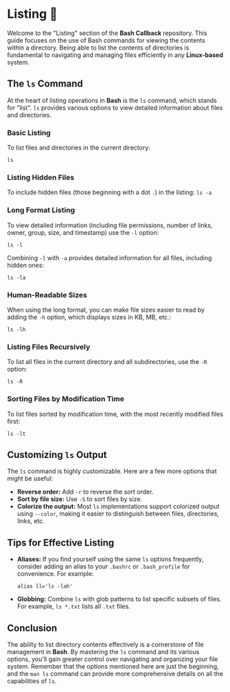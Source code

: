 # Listing 📔

Welcome to the "Listing" section of the **Bash Callback** repository. This guide focuses on the use of Bash commands for viewing the contents within a directory. Being able to list the contents of directories is fundamental to navigating and managing files efficiently in any **Linux-based** system.

## The `ls` Command

At the heart of listing operations in **Bash** is the `ls` command, which stands for "list". `ls` provides various options to view detailed information about files and directories.

### Basic Listing

To list files and directories in the current directory:
```
ls
```

### Listing Hidden Files

To include hidden files (those beginning with a dot `.`) in the listing:
`ls -a`

### Long Format Listing

To view detailed information (including file permissions, number of links, owner, group, size, and timestamp) use the `-l` option:
```
ls -l
```

Combining `-l` with `-a` provides detailed information for all files, including hidden ones:
```
ls -la
```

### Human-Readable Sizes

When using the long format, you can make file sizes easier to read by adding the `-h` option, which displays sizes in KB, MB, etc.:
```
ls -lh
```

### Listing Files Recursively

To list all files in the current directory and all subdirectories, use the `-R` option:
```
ls -R
```

### Sorting Files by Modification Time

To list files sorted by modification time, with the most recently modified files first:
```
ls -lt
```

## Customizing `ls` Output

The `ls` command is highly customizable. Here are a few more options that might be useful:

  - **Reverse order:** Add `-r` to reverse the sort order.
  - **Sort by file size:** Use `-S` to sort files by size.
  - **Colorize the output:** Most `ls` implementations support colorized output using `--color`, making it easier to distinguish between files, directories, links, etc.

## Tips for Effective Listing

  - **Aliases:** If you find yourself using the same `ls` options frequently, consider adding an alias to your `.bashrc` or `.bash_profile` for convenience. For example:
    ```
    alias ll='ls -lah'
    ```

  - **Globbing:** Combine `ls` with glob patterns to list specific subsets of files. For example, `ls *.txt` lists all `.txt` files.

## Conclusion

The ability to list directory contents effectively is a cornerstone of file management in **Bash**. By mastering the `ls` command and its various options, you'll gain greater control over navigating and organizing your file system. Remember that the options mentioned here are just the beginning, and the `man ls` command can provide more comprehensive details on all the capabilities of `ls`.
